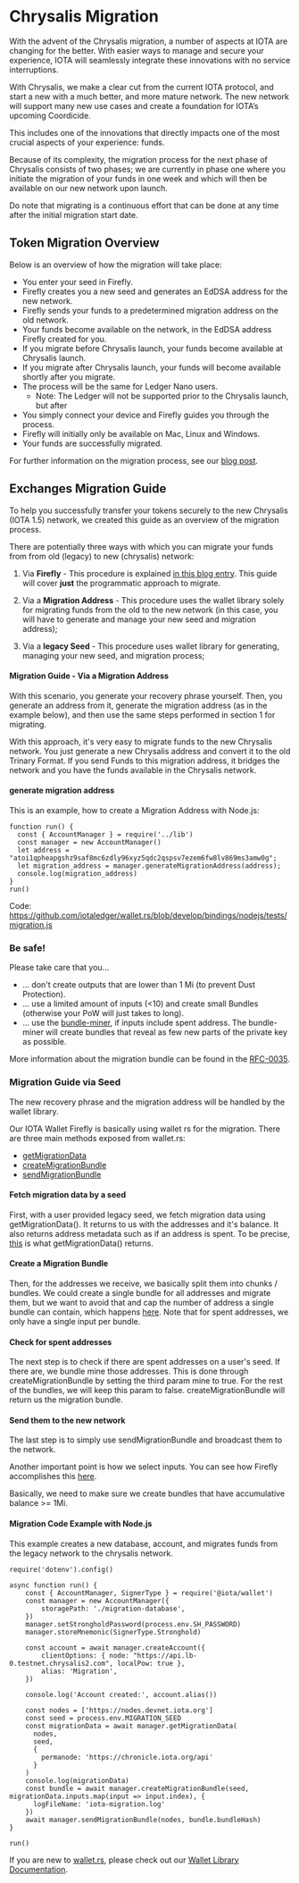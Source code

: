 # Chrysalis Migration

With the advent of the Chrysalis migration, a number of aspects at IOTA are changing for the better. With easier ways to manage and secure your experience, IOTA will seamlessly integrate these innovations with no service interruptions.

With Chrysalis, we make a clear cut from the current IOTA protocol, and start a new with a much better, and more mature network. The new network will support many new use cases and create a foundation for IOTA’s upcoming Coordicide.

This includes one of the innovations that directly impacts one of the most crucial aspects of your experience: funds.

Because of its complexity, the migration process for the next phase of Chrysalis consists of two phases; we are currently in phase one where you initiate the migration of your funds in one week and which will then be available on our new network upon launch.

Do note that migrating is a continuous effort that can be done at any time after the initial migration start date.

## Token Migration Overview

Below is an overview of how the migration will take place:

- You enter your seed in Firefly.
- Firefly creates you a new seed and generates an EdDSA address for the new network.
- Firefly sends your funds to a predetermined migration address on the old network.
- Your funds become available on the network, in the EdDSA address Firefly created for you. 
- If you migrate before Chrysalis launch, your funds become available at Chrysalis launch. 
- If you migrate after Chrysalis launch, your funds will become available shortly after you migrate.
- The process will be the same for Ledger Nano users. 
  - Note: The Ledger will not be supported prior to the Chrysalis launch, but after
- You simply connect your device and Firefly guides you through the process.
- Firefly will initially only be available on Mac, Linux and Windows.
- Your funds are successfully migrated.

For further information on the migration process, see our [blog post](https://blog.iota.org/firefly-token-migration/).




## Exchanges Migration Guide 

To help you successfully transfer your tokens securely to the new Chrysalis (IOTA 1.5) network, we created this guide as an overview of the migration process.

There are potentially three ways with which you can migrate your funds from from old (legacy) to new (chrysalis) network:


1. Via **Firefly** - This procedure is explained [in this blog entry](https://blog.iota.org/firefly-token-migration/). This guide will cover **just** the programmatic approach to migrate.

2. Via a **Migration Address** - This procedure uses the wallet library solely for migrating funds from the old to the new network (in this case, you will have to generate and manage your new seed and migration address);

3. Via a **legacy Seed** - This procedure uses wallet library for generating, managing your new seed, and migration process;



#### Migration Guide - Via a Migration Address

With this scenario, you generate your recovery phrase yourself. Then, you generate an address from it, generate the migration address (as in the example below), and then use the same steps performed in section 1 for migrating.

With this approach, it's very easy to migrate funds to the new Chrysalis network. You just generate a new Chrysalis address and convert it to the old Trinary Format. 
If you send Funds to this migration address, it bridges the network and you have the funds available in the Chrysalis network.

#### generate migration address
This is an example, how to create a Migration Address with Node.js:

```javascript=
function run() {
  const { AccountManager } = require('../lib')
  const manager = new AccountManager()
  let address = "atoi1qpheapgshz9saf8mc6zdly96xyz5qdc2qspsv7ezem6fw8lv869ms3amw0g";
  let migration_address = manager.generateMigrationAddress(address);
  console.log(migration_address)
}
run()
```

Code: https://github.com/iotaledger/wallet.rs/blob/develop/bindings/nodejs/tests/migration.js


### Be safe!

Please take care that you...
- ... don't create outputs that are lower than 1 Mi (to prevent Dust Protection).
- ... use a limited amount of inputs (<10) and create small Bundles (otherwise your PoW will just takes to long).
- ... use the [bundle-miner](https://github.com/iotaledger/iota.rs/tree/migration/iota-bundle-miner), if inputs include spent address. The bundle-miner will create bundles that reveal as few new parts of the private key as possible.

More information about the migration bundle can be found in the [RFC-0035](https://github.com/luca-moser/protocol-rfcs/blob/rfc/wotsicide/text/0035-wotsicide/0035-wotsicide.md#migration-bundle).


### Migration Guide via Seed
The new recovery phrase and the migration address will be handled by the wallet library.

Our IOTA Wallet Firefly is basically using wallet rs for the migration. There are three main methods exposed from wallet.rs:
- [getMigrationData](https://github.com/iotaledger/firefly/blob/develop/packages/backend/bindings/node/index.ts#L203)
- [createMigrationBundle](https://github.com/iotaledger/firefly/blob/develop/packages/backend/bindings/node/index.ts#L215)
- [sendMigrationBundle](https://github.com/iotaledger/firefly/blob/develop/packages/backend/bindings/node/index.ts#L219)

#### Fetch migration data by a seed
First, with a user provided legacy seed, we fetch migration data using getMigrationData(). It returns to us with the addresses and it's balance. It also returns address metadata such as if an address is spent. To be precise, [this](https://github.com/iotaledger/firefly/blob/develop/packages/shared/lib/typings/migration.ts#L12-L16) is what getMigrationData() returns.

#### Create a Migration Bundle
Then, for the addresses we receive, we basically split them into chunks / bundles. We could create a single bundle for all addresses and migrate them, but we want to avoid that and cap the number of address a single bundle can contain, which happens [here](https://github.com/iotaledger/firefly/blob/develop/packages/shared/lib/migration.ts#L279-L300). Note that for spent addresses, we only have a single input per bundle.

#### Check for spent addresses
The next step is to check if there are spent addresses on a user's seed. If there are, we bundle mine those addresses. This is done through createMigrationBundle by setting the third param mine to true. For the rest of the bundles, we will keep this param to false. createMigrationBundle will return us the migration bundle.

#### Send them to the new network
The last step is to simply use sendMigrationBundle and broadcast them to the network.

Another important point is how we select inputs. You can see how Firefly accomplishes this [here](https://github.com/iotaledger/firefly/blob/develop/packages/shared/lib/migration.ts#L228-L277).


Basically, we need to make sure we create bundles that have accumulative balance >= 1Mi.

#### Migration Code Example with Node.js
This example creates a new database, account, and migrates funds from the legacy network to the chrysalis network.

 
```javascript=
require('dotenv').config()

async function run() {
    const { AccountManager, SignerType } = require('@iota/wallet')
    const manager = new AccountManager({
        storagePath: './migration-database',
    })
    manager.setStrongholdPassword(process.env.SH_PASSWORD)
    manager.storeMnemonic(SignerType.Stronghold)

    const account = await manager.createAccount({
        clientOptions: { node: "https://api.lb-0.testnet.chrysalis2.com", localPow: true },
        alias: 'Migration',
    })

    console.log('Account created:', account.alias())

    const nodes = ['https://nodes.devnet.iota.org']
    const seed = process.env.MIGRATION_SEED
    const migrationData = await manager.getMigrationData(
      nodes,
      seed,
      {
        permanode: 'https://chronicle.iota.org/api'
      }
    )
    console.log(migrationData)
    const bundle = await manager.createMigrationBundle(seed, migrationData.inputs.map(input => input.index), {
      logFileName: 'iota-migration.log'
    })
    await manager.sendMigrationBundle(nodes, bundle.bundleHash)
}

run()
```
If you are new to [wallet.rs](https://github.com/iotaledger/wallet.rs), please check out our [Wallet Library Documentation](https://chrysalis.docs.iota.org/libraries/wallet.html).

